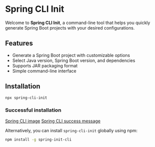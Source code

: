 # Spring CLI Init

Welcome to **Spring CLI Init**, a command-line tool that helps you quickly generate Spring Boot projects with your desired configurations.

## Features

- Generate a Spring Boot project with customizable options
- Select Java version, Spring Boot version, and dependencies
- Supports JAR packaging format
- Simple command-line interface

## Installation

```bash
npx spring-cli-init
```

### Successful installation

[Spring CLI image](assets/image1.png)
[Spring CLI success message](assets/image1.png)

Alternatively, you can install `spring-cli-init` globally using npm:

```bash
npm install -g spring-init-cli
```
